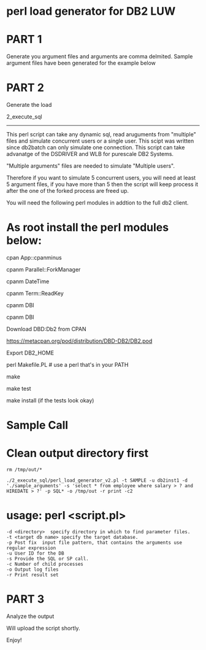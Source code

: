 # perl load generator for DB2 LUW

# PART 1 

Generate you argument files and arguments are comma delmited. Sample argument files have been generated for the example below

# PART 2

Generate the load

2_execute_sql

-------------

This perl script can take any dynamic sql, read aruguments from "multiple" files and simulate concurrent users or a single user. This scipt was written since db2batch can only simulate one connection. This script can take advanatge of the DSDRIVER and WLB for purescale DB2 Systems.

"Multiple arguments" files are needed to simulate "Multiple users". 

Therefore if you want to simulate 5 concurrent users, you will need at least 5 argument files, if you have more than 5 then the script will keep process it after the one of the forked process are freed up.

You will need the following perl modules in addtion to the full db2 client.

# As root install the perl modules below:

cpan App::cpanminus

cpanm Parallel::ForkManager

cpanm DateTime

cpanm Term::ReadKey

cpanm DBI

cpanm DBI


Download DBD:Db2 from CPAN

https://metacpan.org/pod/distribution/DBD-DB2/DB2.pod

Export DB2_HOME

perl Makefile.PL            # use a perl that's in your PATH

make

make test

make install (if the tests look okay)

# Sample Call
# Clean output directory first
    
    rm /tmp/out/*
    
    ./2_execute_sql/perl_load_generator_v2.pl -t SAMPLE -u db2inst1 -d './sample_arguments' -s 'select * from employee where salary > ? and HIREDATE > ?' -p SQL* -o /tmp/out -r print -c2
    

# usage: perl <script.pl> <options>
	-d <directory>	specify directory in which to find parameter files.
	-t <target db name>	specify the target database.
    -p Post fix  input file pattern, that contains the arguments use regular expression
    -u User ID for the DB
    -s Provide the SQL or SP call.
    -c Number of child processes
    -o Output log files
    -r Print result set

# PART 3

Analyze the output

Will upload the script shortly.

Enjoy!



